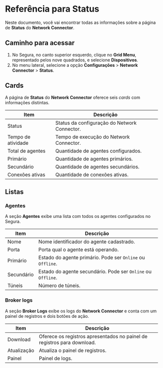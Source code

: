 # Referência para Status

Neste documento, você vai encontrar todas as informações sobre a página de **Status** do **Network Connector**.

## Caminho para acessar

1. No Segura, no canto superior esquerdo, clique no **Grid Menu**, representado pelos nove quadrados, e selecione **Dispositivos**.
2. No menu lateral, selecione a opção **Configurações** > **Network Connector** > **Status**.



## Cards

A página de **Status** do **Network Connector** oferece seis *cards* com informações distintas.

| Item               | Descrição                                	  |
|--------------------|----------------------------------------------|
| Status             | Status da configuração do Network Connector. |
| Tempo de atividade | Tempo de execução do Network Connector.  	  |
| Total de agentes   | Quantidade de agentes configurados.      	  |
| Primário           | Quantidade de agentes primários.             |
| Secundário         | Quantidade de agentes secundários.       	  |
| Conexões ativas    | Quantidade de conexões ativas.               |

## Listas

### Agentes

A seção **Agentes** exibe uma lista com todos os agentes configurados no Segura.

| Item  	 | Descrição                                                    |
|------------|--------------------------------------------------------------|
| Nome   	 | Nome identificador do agente cadastrado.                     |
| Porta  	 | Porta qual o agente está operando.                           |
| Primário   | Estado do agente primário. Pode ser `Online` ou `Offline`.   |
| Secundário | Estado do agente secundário. Pode ser `Online` ou `Offline`. |
| Túneis 	 | Número de túneis.                                            |

### Broker logs

A seção **Broker Logs** exibe os logs do **Network Connector** e conta com um painel de registros e dois botões de ação.

| Item 	 | Descrição                                                              |
|--------------|------------------------------------------------------------------------|
| Download	 | Oferece os registros apresentados no painel de registros para download.|
| Atualização  | Atualiza o painel de registros.                                        |
| Painel       | Painel de logs.                                                        |

